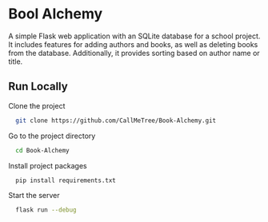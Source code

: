 
# Bool Alchemy

A simple Flask web application with an SQLite database for a school project. It includes features for adding authors and books, as well as deleting books from the database. Additionally, it provides sorting based on author name or title.

## Run Locally

Clone the project

```bash
  git clone https://github.com/CallMeTree/Book-Alchemy.git
```

Go to the project directory

```bash
  cd Book-Alchemy
```

Install project packages
```bash
  pip install requirements.txt
```
    

Start the server

```bash
  flask run --debug
```

